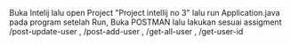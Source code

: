 Buka Intelij lalu open Project "Project intellij no 3" lalu run Application.java pada program
setelah Run, Buka POSTMAN lalu lakukan sesuai assigment /post-update-user , /post-add-user , /get-all-user , /get-user-id
